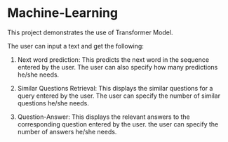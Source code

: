 # Machine-Learning

This project demonstrates the use of Transformer Model.

The user can input a text and get the following:

1) Next word prediction: This predicts the next word in the sequence entered by the user. The user can also specify how many predictions he/she needs.

2) Similar Questions Retrieval: This displays the similar questions for a query entered by the user. The user can specify the number of similar questions he/she needs.

3) Question-Answer: This displays the relevant answers to the corresponding question entered by the user. the user can specify the number of answers he/she needs.
